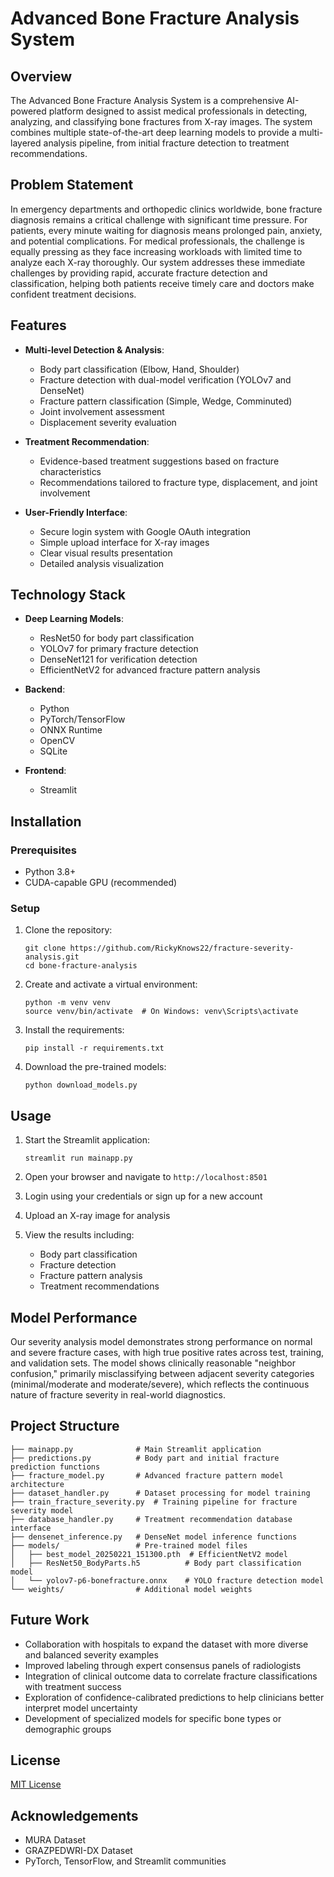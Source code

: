 # Advanced Bone Fracture Analysis System

## Overview
The Advanced Bone Fracture Analysis System is a comprehensive AI-powered platform designed to assist medical professionals in detecting, analyzing, and classifying bone fractures from X-ray images. The system combines multiple state-of-the-art deep learning models to provide a multi-layered analysis pipeline, from initial fracture detection to treatment recommendations.

## Problem Statement
In emergency departments and orthopedic clinics worldwide, bone fracture diagnosis remains a critical challenge with significant time pressure. For patients, every minute waiting for diagnosis means prolonged pain, anxiety, and potential complications. For medical professionals, the challenge is equally pressing as they face increasing workloads with limited time to analyze each X-ray thoroughly. Our system addresses these immediate challenges by providing rapid, accurate fracture detection and classification, helping both patients receive timely care and doctors make confident treatment decisions.

## Features
- **Multi-level Detection & Analysis**:
  - Body part classification (Elbow, Hand, Shoulder)
  - Fracture detection with dual-model verification (YOLOv7 and DenseNet)
  - Fracture pattern classification (Simple, Wedge, Comminuted)
  - Joint involvement assessment
  - Displacement severity evaluation
  
- **Treatment Recommendation**:
  - Evidence-based treatment suggestions based on fracture characteristics
  - Recommendations tailored to fracture type, displacement, and joint involvement
  
- **User-Friendly Interface**:
  - Secure login system with Google OAuth integration
  - Simple upload interface for X-ray images
  - Clear visual results presentation
  - Detailed analysis visualization

## Technology Stack
- **Deep Learning Models**:
  - ResNet50 for body part classification
  - YOLOv7 for primary fracture detection
  - DenseNet121 for verification detection
  - EfficientNetV2 for advanced fracture pattern analysis
  
- **Backend**:
  - Python
  - PyTorch/TensorFlow
  - ONNX Runtime
  - OpenCV
  - SQLite
  
- **Frontend**:
  - Streamlit

## Installation

### Prerequisites
- Python 3.8+
- CUDA-capable GPU (recommended)

### Setup
1. Clone the repository:
   ```
   git clone https://github.com/RickyKnows22/fracture-severity-analysis.git
   cd bone-fracture-analysis
   ```

2. Create and activate a virtual environment:
   ```
   python -m venv venv
   source venv/bin/activate  # On Windows: venv\Scripts\activate
   ```

3. Install the requirements:
   ```
   pip install -r requirements.txt
   ```

4. Download the pre-trained models:
   ```
   python download_models.py
   ```

## Usage

1. Start the Streamlit application:
   ```
   streamlit run mainapp.py
   ```

2. Open your browser and navigate to `http://localhost:8501`

3. Login using your credentials or sign up for a new account

4. Upload an X-ray image for analysis

5. View the results including:
   - Body part classification
   - Fracture detection
   - Fracture pattern analysis
   - Treatment recommendations

## Model Performance

Our severity analysis model demonstrates strong performance on normal and severe fracture cases, with high true positive rates across test, training, and validation sets. The model shows clinically reasonable "neighbor confusion," primarily misclassifying between adjacent severity categories (minimal/moderate and moderate/severe), which reflects the continuous nature of fracture severity in real-world diagnostics.

## Project Structure
```
├── mainapp.py              # Main Streamlit application
├── predictions.py          # Body part and initial fracture prediction functions
├── fracture_model.py       # Advanced fracture pattern model architecture
├── dataset_handler.py      # Dataset processing for model training
├── train_fracture_severity.py  # Training pipeline for fracture severity model
├── database_handler.py     # Treatment recommendation database interface
├── densenet_inference.py   # DenseNet model inference functions
├── models/                 # Pre-trained model files
│   ├── best_model_20250221_151300.pth  # EfficientNetV2 model
│   ├── ResNet50_BodyParts.h5          # Body part classification model
│   └── yolov7-p6-bonefracture.onnx    # YOLO fracture detection model
└── weights/                # Additional model weights
```

## Future Work
- Collaboration with hospitals to expand the dataset with more diverse and balanced severity examples
- Improved labeling through expert consensus panels of radiologists
- Integration of clinical outcome data to correlate fracture classifications with treatment success
- Exploration of confidence-calibrated predictions to help clinicians better interpret model uncertainty
- Development of specialized models for specific bone types or demographic groups

## License
[MIT License](LICENSE)

## Acknowledgements
- MURA Dataset
- GRAZPEDWRI-DX Dataset
- PyTorch, TensorFlow, and Streamlit communities

